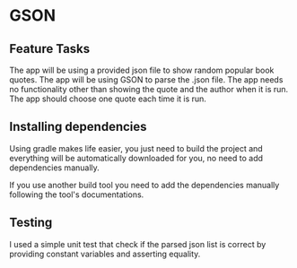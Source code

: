 # GSON

## Feature Tasks

The app will be using a provided json file to show random popular book quotes. The app will be using GSON to parse the .json file. The app needs no functionality other than showing the quote and the author when it is run. The app should choose one quote each time it is run.


## Installing dependencies

Using gradle makes life easier, you just need to build the project and everything will be automatically downloaded for you, no need to add dependencies manually.

If you use another build tool you need to add the dependencies manually following the tool's documentations.

## Testing

I used a simple unit test that check if the parsed json list is correct by providing constant variables and asserting equality.
